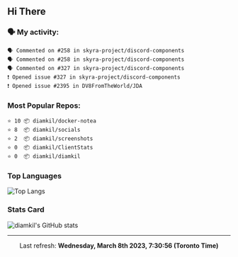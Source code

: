 ## Hi There

### 🗣 My activity:

```
🗣 Commented on #258 in skyra-project/discord-components
🗣 Commented on #258 in skyra-project/discord-components
🗣 Commented on #327 in skyra-project/discord-components
❗️ Opened issue #327 in skyra-project/discord-components
❗️ Opened issue #2395 in DV8FromTheWorld/JDA
```

### Most Popular Repos:

```
⭐️ 10 📦 diamkil/docker-notea
⭐️ 8  📦 diamkil/socials
⭐️ 2  📦 diamkil/screenshots
⭐️ 0  📦 diamkil/ClientStats
⭐️ 0  📦 diamkil/diamkil
```

### Top Languages

![Top Langs](https://github-readme-stats.vercel.app/api/top-langs/?username=diamkil&layout=compact&langs_count=10)

### Stats Card

![diamkil's GitHub stats](https://github-readme-stats.vercel.app/api?username=diamkil&count_private=true&show_icons=true)

---

<p align="center">
  Last refresh: 
  <b>Wednesday, March 8th 2023, 7:30:56 (Toronto Time)</b>
</p>
